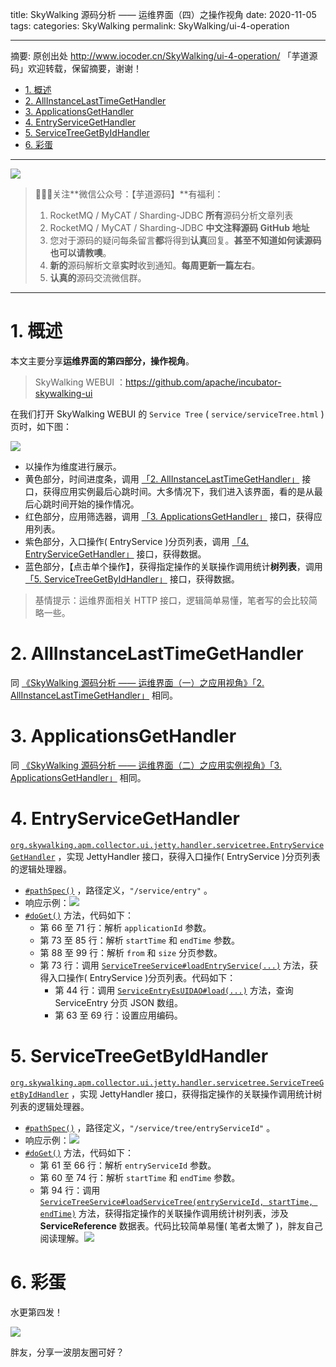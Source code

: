 title: SkyWalking 源码分析 —— 运维界面（四）之操作视角
date: 2020-11-05
tags:
categories: SkyWalking
permalink: SkyWalking/ui-4-operation

-------

摘要: 原创出处 http://www.iocoder.cn/SkyWalking/ui-4-operation/ 「芋道源码」欢迎转载，保留摘要，谢谢！

- [1. 概述](http://www.iocoder.cn/SkyWalking/ui-4-operation/)
- [2. AllInstanceLastTimeGetHandler](http://www.iocoder.cn/SkyWalking/ui-4-operation/)
- [3. ApplicationsGetHandler](http://www.iocoder.cn/SkyWalking/ui-4-operation/)
- [4. EntryServiceGetHandler](http://www.iocoder.cn/SkyWalking/ui-4-operation/)
- [5. ServiceTreeGetByIdHandler](http://www.iocoder.cn/SkyWalking/ui-4-operation/)
- [6. 彩蛋](http://www.iocoder.cn/SkyWalking/ui-4-operation/)

-------

![](http://www.iocoder.cn/images/common/wechat_mp_2017_07_31.jpg)

> 🙂🙂🙂关注**微信公众号：【芋道源码】**有福利：  
> 1. RocketMQ / MyCAT / Sharding-JDBC **所有**源码分析文章列表  
> 2. RocketMQ / MyCAT / Sharding-JDBC **中文注释源码 GitHub 地址**  
> 3. 您对于源码的疑问每条留言**都**将得到**认真**回复。**甚至不知道如何读源码也可以请教噢**。  
> 4. **新的**源码解析文章**实时**收到通知。**每周更新一篇左右**。  
> 5. **认真的**源码交流微信群。

-------

# 1. 概述

本文主要分享**运维界面的第四部分，操作视角**。

> SkyWalking WEBUI ：https://github.com/apache/incubator-skywalking-ui

在我们打开 SkyWalking WEBUI 的 `Service Tree` ( `service/serviceTree.html` ) 页时，如下图：

![](http://www.iocoder.cn/images/SkyWalking/2020_11_05/01.png)

* 以操作为维度进行展示。
* 黄色部分，时间进度条，调用 [「2. AllInstanceLastTimeGetHandler」](#) 接口，获得应用实例最后心跳时间。大多情况下，我们进入该界面，看的是从最后心跳时间开始的操作情况。
* 红色部分，应用筛选器，调用 [「3. ApplicationsGetHandler」](#) 接口，获得应用列表。
* 紫色部分，入口操作( EntryService )分页列表，调用 [「4. EntryServiceGetHandler」](#) 接口，获得数据。
* 蓝色部分，【点击单个操作】，获得指定操作的关联操作调用统计**树列表**，调用 [「5. ServiceTreeGetByIdHandler」](#) 接口，获得数据。

> 基情提示：运维界面相关 HTTP 接口，逻辑简单易懂，笔者写的会比较简略一些。 

# 2. AllInstanceLastTimeGetHandler

同 [《SkyWalking 源码分析 —— 运维界面（一）之应用视角》「2. AllInstanceLastTimeGetHandler」](http://www.iocoder.cn/SkyWalking/ui-1-application/?self) 相同。

# 3. ApplicationsGetHandler

同 [《SkyWalking 源码分析 —— 运维界面（二）之应用实例视角》「3. ApplicationsGetHandler」](http://www.iocoder.cn/SkyWalking/ui-2-instance/?self) 相同。

# 4. EntryServiceGetHandler

[`org.skywalking.apm.collector.ui.jetty.handler.servicetree.EntryServiceGetHandler`](https://github.com/YunaiV/skywalking/blob/3b31539e2e77baf00fafbc60ac9c30802e6c922a/apm-collector/apm-collector-ui/collector-ui-jetty-provider/src/main/java/org/skywalking/apm/collector/ui/jetty/handler/servicetree/EntryServiceGetHandler.java) ，实现 JettyHandler 接口，获得入口操作( EntryService )分页列表的逻辑处理器。

* [`#pathSpec()`](https://github.com/YunaiV/skywalking/blob/3b31539e2e77baf00fafbc60ac9c30802e6c922a/apm-collector/apm-collector-ui/collector-ui-jetty-provider/src/main/java/org/skywalking/apm/collector/ui/jetty/handler/servicetree/EntryServiceGetHandler.java#L40) ，路径定义，`"/service/entry"` 。
* 响应示例：![](http://www.iocoder.cn/images/SkyWalking/2020_11_05/02.png)
* [`#doGet()`](https://github.com/YunaiV/skywalking/blob/3b31539e2e77baf00fafbc60ac9c30802e6c922a/apm-collector/apm-collector-ui/collector-ui-jetty-provider/src/main/java/org/skywalking/apm/collector/ui/jetty/handler/servicetree/EntryServiceGetHandler.java#L50) 方法，代码如下：
    * 第 66 至 71 行：解析 `applicationId` 参数。
    * 第 73 至 85 行：解析 `startTime` 和 `endTime` 参数。
    * 第 88 至 99 行：解析 `from` 和 `size` 分页参数。 
    * 第 73 行：调用 [`ServiceTreeService#loadEntryService(...)`](https://github.com/YunaiV/skywalking/blob/3b31539e2e77baf00fafbc60ac9c30802e6c922a/apm-collector/apm-collector-ui/collector-ui-jetty-provider/src/main/java/org/skywalking/apm/collector/ui/service/ServiceTreeService.java#L57) 方法，获得入口操作( EntryService )分页列表。代码如下：
        * 第 44 行：调用 [`ServiceEntryEsUIDAO#load(...)`](https://github.com/YunaiV/skywalking/blob/3b31539e2e77baf00fafbc60ac9c30802e6c922a/apm-collector/apm-collector-storage/collector-storage-es-provider/src/main/java/org/skywalking/apm/collector/storage/es/dao/ServiceEntryEsUIDAO.java#L49) 方法，查询 ServiceEntry 分页 JSON 数组。
        * 第 63 至 69 行：设置应用编码。

# 5. ServiceTreeGetByIdHandler

[`org.skywalking.apm.collector.ui.jetty.handler.servicetree.ServiceTreeGetByIdHandler`](https://github.com/YunaiV/skywalking/blob/7e453f0e8237685b7b46ddd390afce3b76b45123/apm-collector/apm-collector-ui/collector-ui-jetty-provider/src/main/java/org/skywalking/apm/collector/ui/jetty/handler/servicetree/ServiceTreeGetByIdHandler.java) ，实现 JettyHandler 接口，获得指定操作的关联操作调用统计树列表的逻辑处理器。

* [`#pathSpec()`](https://github.com/YunaiV/skywalking/blob/7e453f0e8237685b7b46ddd390afce3b76b45123/apm-collector/apm-collector-ui/collector-ui-jetty-provider/src/main/java/org/skywalking/apm/collector/ui/jetty/handler/servicetree/ServiceTreeGetByIdHandler.java#L40) ，路径定义，`"/service/tree/entryServiceId"` 。
* 响应示例：![](http://www.iocoder.cn/images/SkyWalking/2020_11_05/03.png)
* [`#doGet()`](https://github.com/YunaiV/skywalking/blob/68b704ef2395067fdb135262089c5c3d316efee7/apm-collector/apm-collector-ui/collector-ui-jetty-provider/src/main/java/org/skywalking/apm/collector/ui/jetty/handler/instancehealth/InstanceHealthGetHandler.java#L52) 方法，代码如下： 
    * 第 61 至 66 行：解析 `entryServiceId` 参数。 
    * 第 60 至 74 行：解析 `startTime` 和 `endTime` 参数。
    * 第 94 行：调用 [`ServiceTreeService#loadServiceTree(entryServiceId, startTime, endTime)`](https://github.com/YunaiV/skywalking/blob/7e453f0e8237685b7b46ddd390afce3b76b45123/apm-collector/apm-collector-ui/collector-ui-jetty-provider/src/main/java/org/skywalking/apm/collector/ui/service/ServiceTreeService.java#L74) 方法，获得指定操作的关联操作调用统计树列表，涉及 **ServiceReference** 数据表。代码比较简单易懂( 笔者太懒了 )，胖友自己阅读理解。![](http://www.iocoder.cn/images/SkyWalking/2020_11_05/04.png)

# 6. 彩蛋

水更第四发！

![](http://www.iocoder.cn/images/SkyWalking/2020_10_25/05.png)

胖友，分享一波朋友圈可好？

